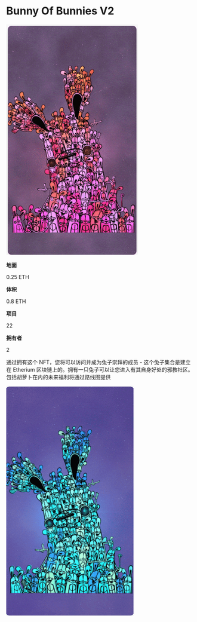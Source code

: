 # Bunny Of Bunnies V2

![dasd](dasd.png)

**地面**

0.25 ETH

**体积**

0.8 ETH

**项目**

22

**拥有者**

2

通过拥有这个 NFT，您将可以访问并成为兔子崇拜的成员 - 这个兔子集合是建立在 Etherium 区块链上的。拥有一只兔子可以让您进入有其自身好处的邪教社区。包括胡萝卜在内的未来福利将通过路线图提供



![dwqd](dwqd.png)
